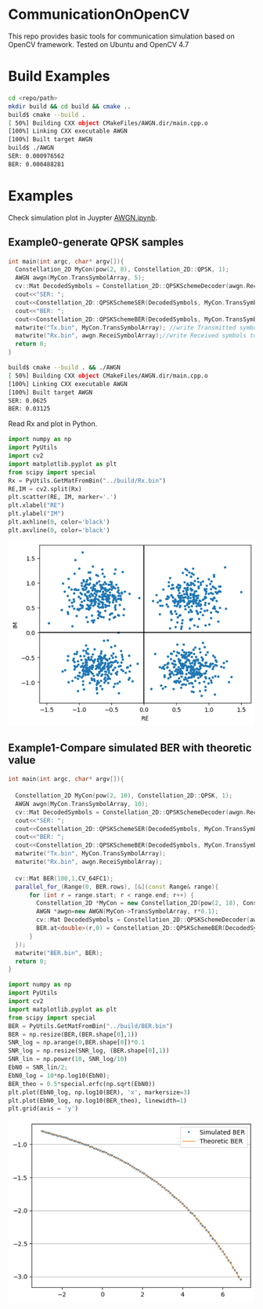 # CommunicationOnOpenCV
This repo provides basic tools for communication simulation based on OpenCV framework.
Tested on Ubuntu and OpenCV 4.7
# Build Examples
```bash
cd <repo/path>
mkdir build && cd build && cmake ..
build$ cmake --build .
[ 50%] Building CXX object CMakeFiles/AWGN.dir/main.cpp.o
[100%] Linking CXX executable AWGN
[100%] Built target AWGN
build$ ./AWGN
SER: 0.000976562
BER: 0.000488281
```
# Examples 
Check simulation plot in Juypter [AWGN.ipynb](https://github.com/HaogeL/CommunicationOnOpenCV/blob/main/Python/AWGN.ipynb).
## Example0-generate QPSK samples
```cpp
int main(int argc, char* argv[]){
  Constellation_2D MyCon(pow(2, 8), Constellation_2D::QPSK, 1);
  AWGN awgn(MyCon.TransSymbolArray, 5);
  cv::Mat DecodedSymbols = Constellation_2D::QPSKSchemeDecoder(awgn.ReceiSymbolArray);
  cout<<"SER: ";
  cout<<Constellation_2D::QPSKSchemeSER(DecodedSymbols, MyCon.TransSymbolArray)<<endl;
  cout<<"BER: ";
  cout<<Constellation_2D::QPSKSchemeBER(DecodedSymbols, MyCon.TransSymbolArray)<<endl;
  matwrite("Tx.bin", MyCon.TransSymbolArray); //write Transmitted symbols to Tx.bin
  matwrite("Rx.bin", awgn.ReceiSymbolArray);//write Received symbols to Rx.bin
  return 0;
}
```
```bash
build$ cmake --build . && ./AWGN
[ 50%] Building CXX object CMakeFiles/AWGN.dir/main.cpp.o
[100%] Linking CXX executable AWGN
[100%] Built target AWGN
SER: 0.0625
BER: 0.03125
```
Read Rx and plot in Python.
```python
import numpy as np
import PyUtils
import cv2 
import matplotlib.pyplot as plt
from scipy import special
Rx = PyUtils.GetMatFromBin("../build/Rx.bin")
RE,IM = cv2.split(Rx)
plt.scatter(RE, IM, marker='.')
plt.xlabel("RE")
plt.ylabel("IM")
plt.axhline(0, color='black')
plt.axvline(0, color='black')
```
![](https://github.com/HaogeL/CommunicationOnOpenCV/blob/main/QPSKSymbolsForREADME.png)
## Example1-Compare simulated BER with theoretic value
```cpp
int main(int argc, char* argv[]){

  Constellation_2D MyCon(pow(2, 10), Constellation_2D::QPSK, 1);
  AWGN awgn(MyCon.TransSymbolArray, 10);
  cv::Mat DecodedSymbols = Constellation_2D::QPSKSchemeDecoder(awgn.ReceiSymbolArray);
  cout<<"SER: ";
  cout<<Constellation_2D::QPSKSchemeSER(DecodedSymbols, MyCon.TransSymbolArray)<<endl;
  cout<<"BER: ";
  cout<<Constellation_2D::QPSKSchemeBER(DecodedSymbols, MyCon.TransSymbolArray)<<endl;
  matwrite("Tx.bin", MyCon.TransSymbolArray);
  matwrite("Rx.bin", awgn.ReceiSymbolArray);

  cv::Mat BER(100,1,CV_64FC1);
  parallel_for_(Range(0, BER.rows), [&](const Range& range){
      for (int r = range.start; r < range.end; r++) {
        Constellation_2D *MyCon = new Constellation_2D(pow(2, 18), Constellation_2D::QPSK, 1);
        AWGN *awgn=new AWGN(MyCon->TransSymbolArray, r*0.1);
        cv::Mat DecodedSymbols = Constellation_2D::QPSKSchemeDecoder(awgn->ReceiSymbolArray);
        BER.at<double>(r,0) = Constellation_2D::QPSKSchemeBER(DecodedSymbols, MyCon->TransSymbolArray);
      }
  });
  matwrite("BER.bin", BER);
  return 0;
}
```
```python
import numpy as np
import PyUtils
import cv2 
import matplotlib.pyplot as plt
from scipy import special
BER = PyUtils.GetMatFromBin("../build/BER.bin")
BER = np.resize(BER,(BER.shape[0],1))
SNR_log = np.arange(0,BER.shape[0])*0.1
SNR_log = np.resize(SNR_log, (BER.shape[0],1))
SNR_lin = np.power(10, SNR_log/10)
EbN0 = SNR_lin/2;
EbN0_log = 10*np.log10(EbN0);
BER_theo = 0.5*special.erfc(np.sqrt(EbN0))
plt.plot(EbN0_log, np.log10(BER), 'x', markersize=3)
plt.plot(EbN0_log, np.log10(BER_theo), linewidth=1)
plt.grid(axis = 'y')
```
![](https://github.com/HaogeL/CommunicationOnOpenCV/blob/main/BERCheckForREADME.png)
